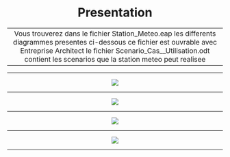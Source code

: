 
<h1 align="center"> Presentation </h1>

<table>
<td align="center">																									 
Vous trouverez dans le fichier Station_Meteo.eap les differents diagrammes presentes ci-dessous	 
ce fichier est ouvrable avec Entreprise Architect							 
le fichier Scenario_Cas__Utilisation.odt contient les scenarios que la station meteo peut realisee 
</td>
</table>


---

<p  align="center">
  <img align="center" src ="https://zupimages.net/up/18/17/078u.png" />
</p>

---

<p  align="center">
  <img align="center" src ="https://zupimages.net/up/18/17/kinz.png" />
</p>

---

<p  align="center">
  <img align="center" src ="https://zupimages.net/up/18/17/jyk2.png" />
</p>

---

<p  align="center">
  <img align="center" src ="https://zupimages.net/up/18/17/fo1e.png" />
</p>

---